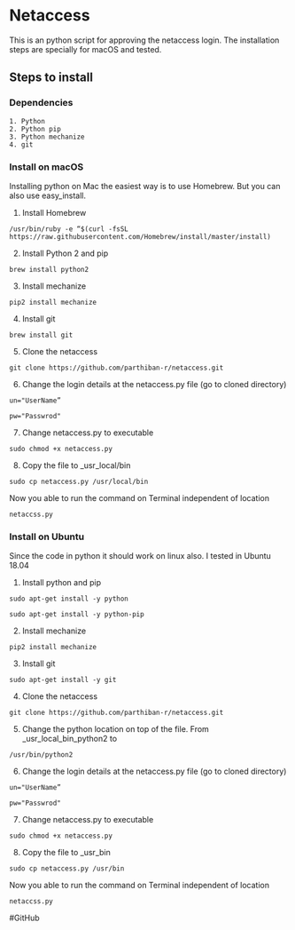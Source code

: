 # Netaccess
This is an python script for approving the netaccess login. 
The installation steps are specially for macOS and tested.

## Steps  to install 
### Dependencies 
	1. Python 
	2. Python pip
	3. Python mechanize 
	4. git
### Install on macOS
Installing python on Mac the easiest way is to use Homebrew. But you can also use easy_install.

1. Install Homebrew

`/usr/bin/ruby -e “$(curl -fsSL https://raw.githubusercontent.com/Homebrew/install/master/install)`

2. Install Python 2 and pip

`brew install python2`

3. Install mechanize

`pip2 install mechanize`

4. Install git

`brew install git`

5. Clone the netaccess 

`git clone https://github.com/parthiban-r/netaccess.git`

6. Change the login details at the netaccess.py file (go to cloned directory) 

`un="UserName”`

`pw="Passwrod"`

7. Change netaccess.py to executable

`sudo chmod +x netaccess.py`

8. Copy the file to _usr_local/bin

`sudo cp netaccess.py /usr/local/bin`

Now you able to run the command on Terminal independent of location

`netaccss.py`

### Install on Ubuntu

Since the code in python it should work on linux also. I tested in Ubuntu 18.04

1. Install python and pip

`sudo apt-get install -y python`

`sudo apt-get install -y python-pip`

2. Install mechanize

`pip2 install mechanize`

3. Install git

`sudo apt-get install -y git`

4. Clone the netaccess

`git clone https://github.com/parthiban-r/netaccess.git`

5. Change the python location on top of the file.  From _usr_local_bin_python2 to

`/usr/bin/python2` 

6. Change the login details at the netaccess.py file (go to cloned directory)

`un="UserName”`

`pw="Passwrod"`

7. Change netaccess.py to executable

`sudo chmod +x netaccess.py`

8. Copy the file to _usr_bin

`sudo cp netaccess.py /usr/bin`

Now you able to run the command on Terminal independent of location

`netaccss.py`


#GitHub